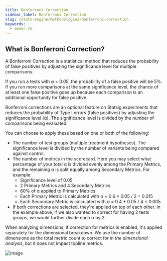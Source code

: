 ```yaml
---
title: Bonferroni Correction
sidebar_label: Bonferroni Correction
slug: /stats-engine/methodologies/bonferroni-correction
keywords:
  - owner:vm
---
```


## What is Bonferroni Correction?

A Bonferroni Correction is a statistical method that reduces the probability of false positives by adjusting the significance level for multiple comparisons.

If you run a tests with α = 0.05, the probability of a false positive will be 5%. If you run more comparisons at the same significance level, the chance of at least one false positive goes up because each comparison is an additional opportunity for false positive.

Bonferroni corrections are an optional feature on Statsig experiments that reduces the probability of Type I errors (false positives) by adjusting the significance level (α). The significance level is divided by the number of comparisons being evaluated.

You can choose to apply these based on one or both of the following:

- The number of test groups (multiple treatment hypotheses). The significance level is divided by the number of variants being compared against control.
- The number of metrics in the scorecard. Here you may select what percentage of your total α is divided evenly among the Primary Metrics, and the remaining α is split equally among Secondary Metrics. For example:
  - Significance level of 0.05
  - 2 Primary Metrics and 4 Secondary Metrics
  - 60% of α applied to Primary Metrics
  - Each Primary Metric is calculated with α = 0.6 \* 0.05 / 2 = 0.015
  - Each Secondary Metric is calculated with α = 0.4 \* 0.05 / 4 = 0.005
- If both corrections are selected, they're applied on top of each other. In the example above, if we also wanted to correct for having 2 tests groups, we would further divide each α by 2.

When analyzing dimensions, if correction for metrics is enabled, it's applied separately for the dimensional breakdown. We use the number of dimensions as the total metric count to correct for _in the dimensional analysis_, but it does not impact topline metrics.

![image](https://github.com/statsig-io/docs/assets/31516123/038d75eb-5745-4587-b180-86b88594ccb9)
